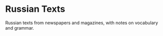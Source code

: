 # Russian Texts

Russian texts from newspapers and magazines, with notes on vocabulary and grammar.

